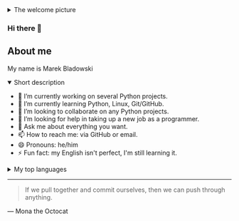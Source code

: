 <details>
  <summary>The welcome picture</summary>
  <picture>
    <source media="(prefers-color-scheme: dark)" srcset="https://user-images.githubusercontent.com/25423296/163456776-7f95b81a-f1ed-45f7-b7ab-8fa810d529fa.png">
    <source media="(prefers-color-scheme: light)" srcset="https://user-images.githubusercontent.com/25423296/163456779-a8556205-d0a5-45e2-ac17-42d089e3c3f8.png">
    <img alt="Shows an illustrated sun in light mode and a moon with stars in dark mode." src="https://user-images.githubusercontent.com/25423296/163456779-a8556205-d0a5-45e2-ac17-42d089e3c3f8.png">
  </picture>
</details>

### Hi there 👋

## About me

My name is Marek Bladowski

<!--
**BlaMarDev/BlaMarDev** is a ✨ _special_ ✨ repository because its `README.md` (this file) appears on your GitHub profile.

Here are some ideas to get you started:
-->

<details open>
<summary>Short description</summary>

- 🔭 I’m currently working on several Python projects.
- 🌱 I’m currently learning Python, Linux, Git/GitHub.
- 👯 I’m looking to collaborate on any Python projects.
- 🤔 I’m looking for help in taking up a new job as a programmer.
- 💬 Ask me about everything you want.
- 📫 How to reach me: via GitHub or email.
- 😄 Pronouns: he/him
- ⚡ Fun fact: my English isn't perfect, I'm still learning it.

</details>

<details>
<summary>My top languages</summary>
  
| Rank | Languages     |
|-----:|---------------|
|     1| Python        |
|     2| HTML/CSS/JS   |
|     3| C++           |

</details>

---
> If we pull together and commit ourselves, then we can push through anything.

— Mona the Octocat

<!-- TO DO: add more details about me later -->
